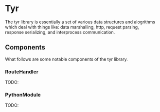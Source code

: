 # Tyr #

The tyr library is essentially a set of various data structures and alogrithms which deal with things like: data marshalling, http, request parsing, response serializing, and  interprocess communication.

## Components ##

What follows are some notable components of the tyr library.

### RouteHandler ###

TODO:

### PythonModule ###

TODO:
